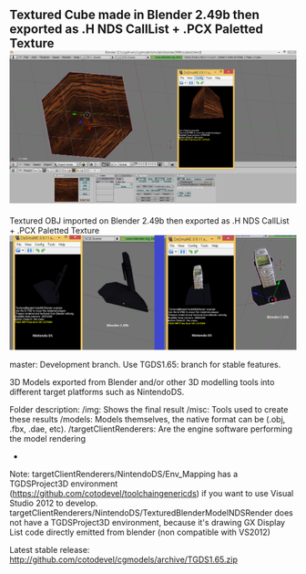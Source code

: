Textured Cube made in Blender 2.49b then exported as .H NDS CallList + .PCX Paletted Texture 
![ToolchainGenericDS](img/blender-nds-example.png)
--
Textured OBJ imported on Blender 2.49b then exported as .H NDS CallList + .PCX Paletted Texture 
![ToolchainGenericDS](img/NDSmodel2.png)

master: Development branch. Use TGDS1.65: branch for stable features.

3D Models exported from Blender and/or other 3D modelling tools into different target platforms such as NintendoDS.

Folder description:
/img: Shows the final result
/misc: Tools used to create these results
/models: Models themselves, the native format can be (.obj, .fbx, .dae, etc). 
/targetClientRenderers: Are the engine software performing the model rendering

-

Note:
targetClientRenderers/NintendoDS/Env_Mapping has a TGDSProject3D environment (https://github.com/cotodevel/toolchaingenericds) if you want to use Visual Studio 2012 to develop.
targetClientRenderers/NintendoDS/TexturedBlenderModelNDSRender does not have a TGDSProject3D environment, because it's drawing GX Display List code directly emitted from blender (non compatible with VS2012)

Latest stable release:
http://github.com/cotodevel/cgmodels/archive/TGDS1.65.zip
